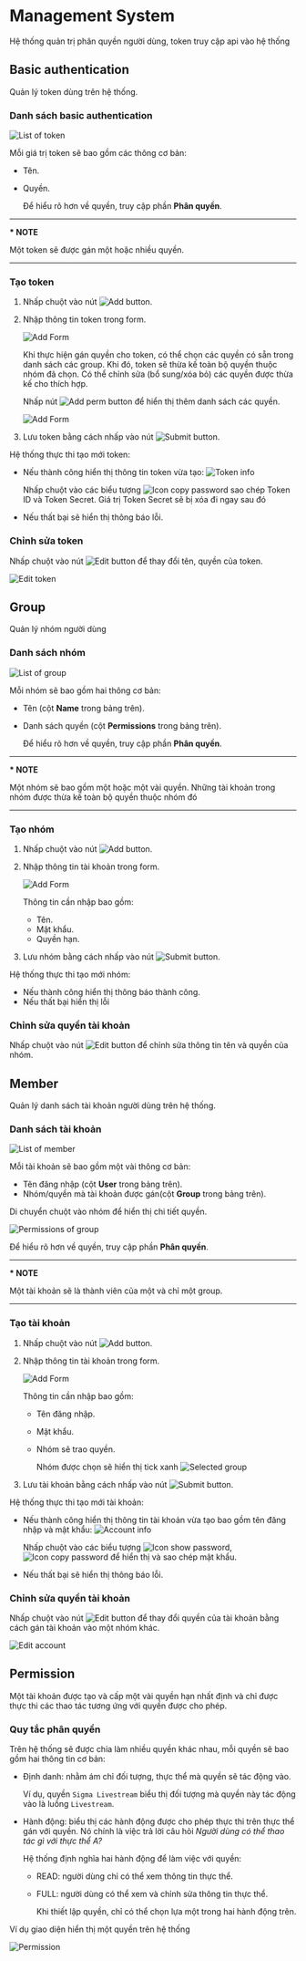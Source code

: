 # Management System

Hệ thống quản trị phân quyền người dùng, token truy cập api vào hệ thống

## Basic authentication

Quản lý token dùng trên hệ thống.

### Danh sách basic authentication

![List of token](/images/media-live/um-basic-auth/list.png)

Mỗi giá trị token sẽ bao gồm các thông cơ bản:

- Tên.
- Quyền.

  Để hiểu rõ hơn về quyền, truy cập phần **Phân quyền**.

***

**\* NOTE**

Một token sẽ được gán một hoặc nhiều quyền.

***

### Tạo token

1. Nhấp chuột vào nút ![Add button](/images/media-live/um-member/btn-add.png).

2. Nhập thông tin token trong form.

   ![Add Form](/images/media-live/um-basic-auth/form-add.png)

   Khi thực hiện gán quyền cho token, có thể chọn các quyền có sẵn trong danh sách các group. Khi đó, token sẽ thừa kế toàn bộ quyền thuộc nhóm đã chọn. Có thể chỉnh sửa (bổ sung/xóa bỏ) các quyền được thừa kế cho thích hợp.

   Nhấp nút ![Add perm button](/images/media-live/um-basic-auth/btn-add-perm.png) để hiển thị thêm danh sách các quyền.

   ![Add Form](/images/media-live/um-basic-auth/form-add-2.png)

3. Lưu token  bằng cách nhấp vào nút ![Submit button](/images/media-live/um-member/btn-submit.png).

Hệ thống thực thi tạo mới token:

- Nếu thành công hiển thị thông tin token vừa tạo:
  ![Token info](/images/media-live/um-basic-auth/info.png)

  Nhấp chuột vào các biểu tượng ![Icon copy password](/images/media-live/um-member/icon-copy.png) sao chép Token ID và Token Secret. Giá trị Token Secret sẽ bị xóa đi ngay sau đó

- Nếu thất bại sẽ hiển thị thông báo lỗi.

### Chỉnh sửa token

Nhấp chuột vào nút ![Edit button](/images/media-live/um-action-btns/edit.png) để thay đổi tên, quyền của token.

![Edit token](/images/media-live/um-basic-auth/form-edit.png)

## Group

Quản lý nhóm người dùng

### Danh sách nhóm

![List of group](/images/media-live/um-group/list.png)

Mỗi nhóm sẽ bao gồm hai thông cơ bản:

- Tên (cột **Name** trong bảng trên).
- Danh sách quyền (cột **Permissions** trong bảng trên).

  Để hiểu rõ hơn về quyền, truy cập phần **Phân quyền**.

***

**\* NOTE**

Một nhóm sẽ bao gồm một hoặc một vài quyền. Những tài khoản trong nhóm được thừa kế toàn bộ quyền thuộc nhóm đó

***

### Tạo nhóm

1. Nhấp chuột vào nút ![Add button](/images/media-live/um-member/btn-add.png).
2. Nhập thông tin tài khoản trong form.

   ![Add Form](/images/media-live/um-group/form-add.png)

   Thông tin cần nhập bao gồm:

   - Tên.
   - Mật khẩu.
   - Quyền hạn.
3. Lưu nhóm bằng cách nhấp vào nút ![Submit button](/images/media-live/um-member/btn-submit.png).

Hệ thống thực thi tạo mới nhóm:

- Nếu thành công hiển thị thông báo thành công.
- Nếu thất bại hiển thị lỗi

### Chỉnh sửa quyền tài khoản

Nhấp chuột vào nút ![Edit button](/images/media-live/um-action-btns/edit.png) để chỉnh sửa thông tin tên và quyền của nhóm.

## Member

Quản lý danh sách tài khoản người dùng trên hệ thống.

### Danh sách tài khoản

![List of member](/images/media-live/um-member/list.png)

Mỗi tài khoản sẽ bao gồm một vài thông cơ bản:

- Tên đăng nhập (cột **User** trong bảng trên).
- Nhóm/quyền mà tài khoản được gán(cột **Group** trong bảng trên).

Di chuyển chuột vào nhóm để hiển thị chi tiết quyền.

![Permissions of group](/images/media-live/um-member/permission.png)

Để hiểu rõ hơn về quyền, truy cập phần **Phân quyền**.

***

**\* NOTE**

Một tài khoản sẽ là thành viên của một và chỉ một group.

***

### Tạo tài khoản

1. Nhấp chuột vào nút ![Add button](/images/media-live/um-member/btn-add.png).
2. Nhập thông tin tài khoản trong form.

   ![Add Form](/images/media-live/um-member/form-add.png)

   Thông tin cần nhập bao gồm:

   - Tên đăng nhập.
   - Mật khẩu.
   - Nhóm sẽ trao quyền.

     Nhóm được chọn sẽ hiển thị tick xanh ![Selected group](/images/media-live/um-member/group-selected.png)
3. Lưu tài khoản  bằng cách nhấp vào nút ![Submit button](/images/media-live/um-member/btn-submit.png).

Hệ thống thực thi tạo mới tài khoản:

- Nếu thành công hiển thị thông tin tài khoản vừa tạo bao gồm tên đăng nhập và mật khẩu:
  ![Account info](/images/media-live/um-member/account-info.png)

  Nhấp chuột vào các biểu tượng ![Icon show password](/images/media-live/um-member/icon-eye.png), ![Icon copy password](/images/media-live/um-member/icon-copy.png)  để hiển thị và sao chép mật khẩu.

- Nếu thất bại sẽ hiển thị thông báo lỗi.

### Chỉnh sửa quyền tài khoản

Nhấp chuột vào nút ![Edit button](/images/media-live/um-action-btns/edit.png) để thay đổi quyền của tài khoản bằng cách gán tài khoản vào một nhóm khác.

![Edit account](/images/media-live/um-member/form-edit.png)

## Permission

Một tài khoản được tạo và cấp một vài quyền hạn nhất định và chỉ được thực thi các thao tác tương ứng với quyền được cho phép.

### Quy tắc phân quyền

Trên hệ thống sẽ được chia làm nhiều quyền khác nhau, mỗi quyền sẽ bao gồm hai thông tin cơ bản:

- Định danh: nhằm ám chỉ đối tượng, thực thể mà quyền sẽ tác động vào.

  Ví dụ, quyền `Sigma Livestream` biểu thị đối tượng mà quyền này tác động vào là luồng `Livestream`.
- Hành động: biểu thị các hành động được cho phép thực thi trên thực thể gán với quyền. Nó chính là việc trả lời câu hỏi _Người dùng có thể thao tác gì với thực thể A?_

  Hệ thống định nghĩa hai hành động để làm việc với quyền:

  - READ: người dùng chỉ có thể xem thông tin thực thể.
  - FULL: người dùng có thể xem và chỉnh sửa thông tin thực thể.

    Khi thiết lập quyền, chỉ có thể chọn lựa một trong hai hành động trên.

Ví dụ giao diện hiển thị một quyền trên hệ thống

![Permission](/images/media-live/um-permission/general.png)
